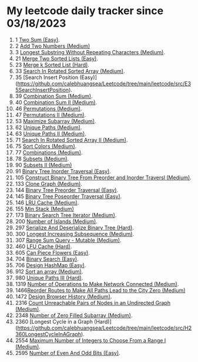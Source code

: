 # My leetcode daily tracker since 03/18/2023
1. 1 [Two Sum (Easy)](https://github.com/calebhuangsea/Leetcode/tree/main/leetcode/src/E1TwoSum).
2. 2 [Add Two Numbers (Medium)](https://github.com/calebhuangsea/Leetcode/tree/main/leetcode/src/M2AddTwoNumbers)
3. 3 [Longest Substring Without Repeating Characters (Medium)](https://github.com/calebhuangsea/Leetcode/tree/main/leetcode/src/M33SearchInRotatedSortedArray).
4. 21 [Merge Two Sorted Lists (Easy)](https://github.com/calebhuangsea/Leetcode/tree/main/leetcode/src/E21MergeTwoSortedLists).
5. 23 [Merge k Sorted List (Hard)](https://github.com/calebhuangsea/Leetcode/tree/main/leetcode/src/H23MergeKSortedLists).
6. 33 [Search In Rotated Sorted Array (Medium)](https://github.com/calebhuangsea/Leetcode/tree/main/leetcode/src/M33SearchInRotatedSortedArray).
7. 35 [Search Insert Position (Easy)] (https://github.com/calebhuangsea/Leetcode/tree/main/leetcode/src/E35SearchInsertPosition).
8. 39 [Combination Sum (Medium)](https://github.com/calebhuangsea/Leetcode/tree/main/leetcode/src/M39CombinationSum).
9. 40 [Combination Sum II (Medium)](https://github.com/calebhuangsea/Leetcode/tree/main/leetcode/src/M40CombinationSumII).
10. 46 [Permutations (Medium)](https://github.com/calebhuangsea/Leetcode/tree/main/leetcode/src/M46Permutations).
11. 47 [Permutations II (Medium)](https://github.com/calebhuangsea/Leetcode/tree/main/leetcode/src/M47PermutationsII).
12. 53 [Maximize Subarray (Medium)](https://github.com/calebhuangsea/Leetcode/tree/main/leetcode/src/M53MaximumSubarray).
13. 62 [Unique Paths (Medium)](https://github.com/calebhuangsea/Leetcode/tree/main/leetcode/src/M62UniquePaths).
14. 63 [Unique Paths II (Medium)](https://github.com/calebhuangsea/Leetcode/tree/main/leetcode/src/M63UniquePathsII).
13. 71 [Search In Rotated Sorted Array II (Medium)](https://github.com/calebhuangsea/Leetcode/tree/main/leetcode/src/M71SearchInRotatedSortedArrayII).
14. 75 [Sort Colors (Medium)](https://github.com/calebhuangsea/Leetcode/tree/main/leetcode/src/M75SortColors).
15. 77 [Combinations (Medium)](https://github.com/calebhuangsea/Leetcode/tree/main/leetcode/src/M77Combinations).
16. 78 [Subsets (Medium)](https://github.com/calebhuangsea/Leetcode/tree/main/leetcode/src/M78Subsets).
17. 90 [Subsets II (Medium)](https://github.com/calebhuangsea/Leetcode/tree/main/leetcode/src/M90SubsetsII)
18. 91 [Binary Tree Inorder Traversal (Easy)](https://github.com/calebhuangsea/Leetcode/tree/main/leetcode/src/E91BinaryTreeInorderTraversal).
19. 105 [Construct Binary Tree From Preorder and Inorder Traversl (Medium)](https://github.com/calebhuangsea/Leetcode/tree/main/leetcode/src/M105ConstructBinaryTreeFromPreorderAndInorderTraversal).
20. 133 [Clone Graph (Medium)](https://github.com/calebhuangsea/Leetcode/tree/main/leetcode/src/M133CloneGraph).
21. 144 [Binary Tree Preorder Traversal (Easy)](https://github.com/calebhuangsea/Leetcode/tree/main/leetcode/src/E144BinaryTreePreorderTraversal).
22. 145 [Binary Tree Poseorder Traversal (Easy)](https://github.com/calebhuangsea/Leetcode/tree/main/leetcode/src/E145BinaryTreePostorderTraversal).
23. 146 [LRU Cache (Medium)](https://github.com/calebhuangsea/Leetcode/tree/main/leetcode/src/MLRUCache).
24. 155 [Min Stack (Medium)](https://github.com/calebhuangsea/Leetcode/tree/main/leetcode/src/M155MinStack)
25. 173 [Binary Search Tree Iterator (Medium)](https://github.com/calebhuangsea/Leetcode/tree/main/leetcode/src/M173BinarySearchTreeIterator).
26. 200 [Number of Islands (Medium)](https://github.com/calebhuangsea/Leetcode/tree/main/leetcode/src/M200NumberOfIslands).
27. 297 [Serialize And Deserialize Binary Tree (Hard)](https://github.com/calebhuangsea/Leetcode/tree/main/leetcode/src/H297SerializeAndDeserializeBinaryTree).
28. 300 [Longest Increasing Subsequence (Medium)](https://github.com/calebhuangsea/Leetcode/tree/main/leetcode/src/M300LongestIncreasingSubsequence).
29. 307 [Range Sum Query - Mutable (Medium)](https://github.com/calebhuangsea/Leetcode/tree/main/leetcode/src/M307RangeSumQueryMutable).
30. 460 [LFU Cache (Hard)](https://github.com/calebhuangsea/Leetcode/tree/main/leetcode/src/H460LFUCache).
31. 605 [Can Piece Flowers (Easy)](https://github.com/calebhuangsea/Leetcode/tree/main/leetcode/src/E605CanPieceFlowers).
32. 704 [Binary Search (Easy)](https://github.com/calebhuangsea/Leetcode/tree/main/leetcode/src/E704BinarySearch).
33. 706 [Design HashMap (Easy)](https://github.com/calebhuangsea/Leetcode/tree/main/leetcode/src/E706DesignHashMap).
34. 912 [Sort an array (Medium)](https://github.com/calebhuangsea/Leetcode/tree/main/leetcode/src/M912SortAnArray).
35. 980 [Unique Paths III (Hard)](https://github.com/calebhuangsea/Leetcode/tree/main/leetcode/src/H980UniquePathsIII).
36. 1319 [Number of Operations to Make Network Connected (Medium)](https://github.com/calebhuangsea/Leetcode/tree/main/leetcode/src/M1319NumberOfOperationsToMakeNetworkConnected).
37. 1466[Reorder Routes to Make All Paths Lead to the City Zero (Medium)](https://github.com/calebhuangsea/Leetcode/tree/main/leetcode/src/M1466ReorderRoutesToMakeAllPathsLeadToTheCityZero)
38. 1472 [Design Browser History (Medium)](https://github.com/calebhuangsea/Leetcode/tree/main/leetcode/src/M1472DesignBrowserHistory).
39. 2316 [Count Unreachable Pairs of Nodes in an Undirected Graph (Medium)](https://github.com/calebhuangsea/Leetcode/tree/main/leetcode/src/M1472DesignBrowserHistory).
40. 2348 [Number of Zero Filled Subarray (Medium)](https://github.com/calebhuangsea/Leetcode/tree/main/leetcode/src/M2316CountUnreachablePairsOfNodesInAnUndirectedGraph).
41. 2360 [Longest Cycle in a Graph (Hard)] (https://github.com/calebhuangsea/Leetcode/tree/main/leetcode/src/H2360LongestCycleInAGraph).
41. 2554 [Maximum Number of Integers to Choose From a Range I (Medium)](https://github.com/calebhuangsea/Leetcode/tree/main/leetcode/src/M2554MaximumNumberOfIntegersToChooseFromARangeI).
42. 2595 [Number of Even And Odd Bits (Easy)](https://github.com/calebhuangsea/Leetcode/tree/main/leetcode/src/E2595NumberOfEvenAndOddBits).
